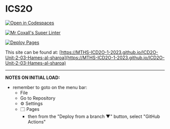 # ICS2O

[![Open in Codespaces](https://classroom.github.com/assets/launch-codespace-7f7980b617ed060a017424585567c406b6ee15c891e84e1186181d67ecf80aa0.svg)](https://classroom.github.com/open-in-codespaces?assignment_repo_id=14376679)

[![Mr Coxall's Super Linter](https://github.com/MTHS-ICD2O-1-2023/ICD2O-Unit-2-03-Hames-al-sharoa/workflows/Mr%20Coxall's%20Super%20Linter/badge.svg)](https://github.com/MTHS-ICD2O-1-2023/ICD2O-Unit-2-03-Hames-al-sharoa/actions)

[![Deploy Pages](https://github.com/MTHS-ICD2O-1-2023/ICD2O-Unit-2-03-Hames-al-sharoa/workflows/Deploy%20Pages/badge.svg)](https://github.com/MTHS-ICD2O-1-2023/ICD2O-Unit-2-03-Hames-al-sharoa/actions)

This site can be found at: [https://MTHS-ICD2O-1-2023.github.io/ICD2O-Unit-2-03-Hames-al-sharoa](https://MTHS-ICD2O-1-2023.github.io/ICD2O-Unit-2-03-Hames-al-sharoa)

---

**NOTES ON INITIAL LOAD:**
- remember to goto on the menu bar:
  - File
  - Go to Repository
  - ⚙ Settings
  - 🗔 Pages
    - then from the "Deploy from a branch ▼" button, select "GitHub Actions"
